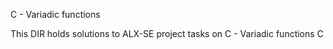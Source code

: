  C - Variadic functions


This DIR holds solutions to ALX-SE project tasks on  C - Variadic functions
C
